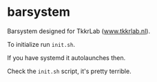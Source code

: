 barsystem
=========
Barsystem designed for TkkrLab (www.tkkrlab.nl).

To initialize run `init.sh`.

If you have systemd it autolaunches then.

Check the `init.sh` script, it's pretty terrible.
